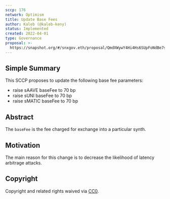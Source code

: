 ```yaml
---
sccp: 176
network: Optimism
title: Update Base Fees
author: Kaleb (@kaleb-keny)
status: Implemented
created: 2022-04-01
type: Governance
proposal: >-
  https://snapshot.org/#/snxgov.eth/proposal/QmdXWywY4Hi4Hs6SUpFoNdBe7sBYvDePxrztsyoXV1DxYc
---
```


## Simple Summary

<!--"If you can't explain it simply, you don't understand it well enough." Provide a simplified and layman-accessible explanation of the SCCP.-->

This SCCP proposes to update the following base fee parameters:

- raise sAAVE baseFee to 70 bp
- raise sUNI baseFee to 70 bp
- raise sMATIC baseFee to 70 bp

## Abstract

<!--A short (~200 word) description of the variable change proposed.-->

The `baseFee` is the fee charged for exchange into a particular synth.

## Motivation

<!--The motivation is critical for SCCPs that want to update variables within Synthetix. It should clearly explain why the existing variable is not incentive aligned. SCCP submissions without sufficient motivation may be rejected outright.-->

The main reason for this change is to decrease the likelihood of latency arbitrage attacks.

## Copyright

Copyright and related rights waived via [CC0](https://creativecommons.org/publicdomain/zero/1.0/).